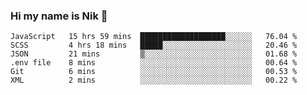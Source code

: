 ### Hi my name is Nik 👋

<!--
**NikDoe/NikDoe** is a ✨ _special_ ✨ repository because its `README.md` (this file) appears on your GitHub profile.

Here are some ideas to get you started:

- 🔭 I’m currently working on ...
- 🌱 I’m currently learning ...
- 👯 I’m looking to collaborate on ...
- 🤔 I’m looking for help with ...
- 💬 Ask me about ...
- 📫 How to reach me: ...
- 😄 Pronouns: ...
- ⚡ Fun fact: ...
-->

<!--START_SECTION:waka-->

```text
JavaScript   15 hrs 59 mins  ███████████████████░░░░░░   76.04 %
SCSS         4 hrs 18 mins   █████░░░░░░░░░░░░░░░░░░░░   20.46 %
JSON         21 mins         ▒░░░░░░░░░░░░░░░░░░░░░░░░   01.68 %
.env file    8 mins          ░░░░░░░░░░░░░░░░░░░░░░░░░   00.64 %
Git          6 mins          ░░░░░░░░░░░░░░░░░░░░░░░░░   00.53 %
XML          2 mins          ░░░░░░░░░░░░░░░░░░░░░░░░░   00.22 %
```

<!--END_SECTION:waka-->
